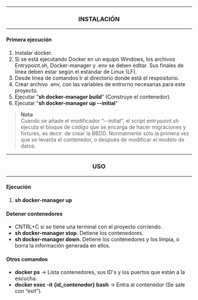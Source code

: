 <hr><h3 align="center">INSTALACIÓN</h3><hr>

#### Primera ejecución
1.	Instalar docker.
2.	Si se está ejecutando Docker en un equipo Windows, los archivos Entrypoint.sh, Docker-manager y .env se deben editar. Sus finales de línea deben estar según el estándar de Linux (LF). 
3.	Desde línea de comandos ir al directorio donde está el respositorio.
4.	Crear archivo .env, con las variables de entrorno necesarias para este proyecto.
5.	Ejecutar “**sh docker-manager build**” (Construye el contenedor).
6.	Ejecutar “**sh docker-manager up --initial**" 


> **Nota**
> <br> Cuando se añade el modificador “--initial”, el script entrypoint.sh ejecuta el bloque de código que se encarga de hacer migraciones y fixtures, es decir: de crear la BBDD. Normalmente sólo la primera vez que se levanta el contenedor, o después de modificar el modelo de datos.


<hr><h3 align="center">USO</h3><hr>

#### Ejecución
1. **sh docker-manager up**

#### Detener contenedores
- CNTRL+C si se tiene una terminal con el proyecto corriendo.
- **sh docker-manager stop**. Detiene los contenedores.
- **sh docker-manager down**. Detiene los contenedores y los limpia, o borra la información generada en ellos.


#### Otros comandos
- **docker ps** -> Lista contenedores, sus ID's y los puertos que están a la escucha.
- **docker exec -it {id_contenedor} bash** -> Entra al contenedor (Se sale con “exit”).

<br>

